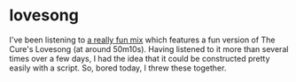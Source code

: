 # lovesong

I've been listening to [a really fun mix](https://www.mixcloud.com/jamonitproductions/zack-hill-live-at-relove-x-slinky-062616/) which features a fun version of The Cure's Lovesong (at around 50m10s). Having listened to it more than several times over a few days, I had the idea that it could be constructed pretty easily with a script. So, bored today, I threw these together.
